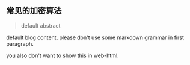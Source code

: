 <!--
https://ae01.alicdn.com/kf/Haf4d3b0529ba47669bf69c7bfc71a5f1Y.png
未定义
default title
default abstract
default blog content, please don't use some markdown grammar in first paragraph.
-->

## 常见的加密算法

> default abstract

default blog content, please don't use some
markdown grammar in first paragraph.

you also don't want to show this in web-html.
